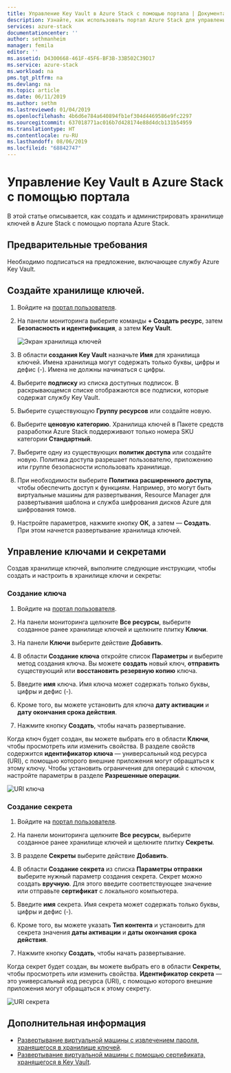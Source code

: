 ```yaml
---
title: Управление Key Vault в Azure Stack с помощью портала | Документация Майкрософт
description: Узнайте, как использовать портал Azure Stack для управления Key Vault в Azure Stack.
services: azure-stack
documentationcenter: ''
author: sethmanheim
manager: femila
editor: ''
ms.assetid: D4300668-461F-45F6-BF3B-33B502C39D17
ms.service: azure-stack
ms.workload: na
pms.tgt_pltfrm: na
ms.devlang: na
ms.topic: article
ms.date: 06/11/2019
ms.author: sethm
ms.lastreviewed: 01/04/2019
ms.openlocfilehash: 4b6d6e784a640894fb1ef304d4469586e9fc2297
ms.sourcegitcommit: 637018771ac016b7d428174e88d4dcb131b54959
ms.translationtype: HT
ms.contentlocale: ru-RU
ms.lasthandoff: 08/06/2019
ms.locfileid: "68842747"
---
```

# <a name="manage-key-vault-in-azure-stack-using-the-portal"></a>Управление Key Vault в Azure Stack с помощью портала

В этой статье описывается, как создать и администрировать хранилище ключей в Azure Stack с помощью портала Azure Stack.

## <a name="prerequisites"></a>Предварительные требования

Необходимо подписаться на предложение, включающее службу Azure Key Vault.

## <a name="create-a-key-vault"></a>Создайте хранилище ключей.

1. Войдите на [портал пользователя](https://portal.local.azurestack.external).

2. На панели мониторинга выберите команды **+ Создать ресурс**, затем **Безопасность и идентификация**, а затем **Key Vault**.

    ![Экран хранилища ключей](media/azure-stack-key-vault-manage-portal/image1.png)

3. В области **создания Key Vault** назначьте **Имя** для хранилища ключей. Имена хранилища могут содержать только буквы, цифры и дефис (-). Имена не должны начинаться с цифры.

4. Выберите **подписку** из списка доступных подписок. В раскрывающемся списке отображаются все подписки, которые содержат службу Key Vault.

5. Выберите существующую **Группу ресурсов** или создайте новую.

6. Выберите **ценовую категорию**. Хранилища ключей в Пакете средств разработки Azure Stack поддерживают только номера SKU категории **Стандартный**.

7. Выберите одну из существующих **политик доступа** или создайте новую. Политика доступа разрешает пользователю, приложению или группе безопасности использовать хранилище.

8. При необходимости выберите **Политика расширенного доступа**, чтобы обеспечить доступ к функциям. Например, это могут быть виртуальные машины для развертывания, Resource Manager для развертывания шаблона и служба шифрования дисков Azure для шифрования томов.

9. Настройте параметров, нажмите кнопку **ОК**, а затем — **Создать**. При этом начнется развертывание хранилища ключей.

## <a name="manage-keys-and-secrets"></a>Управление ключами и секретами

Создав хранилище ключей, выполните следующие инструкции, чтобы создать и настроить в хранилище ключи и секреты:

### <a name="create-a-key"></a>Создание ключа

1. Войдите на [портал пользователя](https://portal.local.azurestack.external).

2. На панели мониторинга щелкните **Все ресурсы**, выберите созданное ранее хранилище ключей и щелкните плитку **Ключи**.

3. На панели **Ключи** выберите действие **Добавить**.

4. В области **Создание ключа** откройте список **Параметры** и выберите метод создания ключа. Вы можете **создать** новый ключ, **отправить** существующий или **восстановить резервную копию** ключа.

5. Введите **имя** ключа. Имя ключа может содержать только буквы, цифры и дефис (-).

6. Кроме того, вы можете установить для ключа **дату активации** и **дату окончания срока действия**.

7. Нажмите кнопку **Создать**, чтобы начать развертывание.

Когда ключ будет создан, вы можете выбрать его в области **Ключи**, чтобы просмотреть или изменить свойства. В разделе свойств содержится **идентификатор ключа** — универсальный код ресурса (URI), с помощью которого внешние приложения могут обращаться к этому ключу. Чтобы установить ограничения для операций с ключом, настройте параметры в разделе **Разрешенные операции**.

![URI ключа](media/azure-stack-key-vault-manage-portal/image4.png)

### <a name="create-a-secret"></a>Создание секрета

1. Войдите на [портал пользователя](https://portal.local.azurestack.external).

2. На панели мониторинга щелкните **Все ресурсы**, выберите созданное ранее хранилище ключей и щелкните плитку **Секреты**.

3. В разделе **Секреты** выберите действие **Добавить**.

4. В области **Создание секрета** из списка **Параметры отправки** выберите нужный параметр создания секрета. Секрет можно создать **вручную**. Для этого введите соответствующее значение или отправьте **сертификат** с локального компьютера.

5. Введите **имя** секрета. Имя секрета может содержать только буквы, цифры и дефис (-).

6. Кроме того, вы можете указать **Тип контента** и установить для секрета значения **даты активации** и **даты окончания срока действия**.

7. Нажмите кнопку **Создать**, чтобы начать развертывание.

Когда секрет будет создан, вы можете выбрать его в области **Секреты**, чтобы просмотреть или изменить свойства. **Идентификатор секрета** — это универсальный код ресурса (URI), с помощью которого внешние приложения могут обращаться к этому секрету.

![URI секрета](media/azure-stack-key-vault-manage-portal/image5.png)

## <a name="next-steps"></a>Дополнительная информация

* [Развертывание виртуальной машины с извлечением пароля, хранящегося в хранилище ключей](azure-stack-key-vault-deploy-vm-with-secret.md).
* [Развертывание виртуальной машины с помощью сертификата, хранящегося в Key Vault](azure-stack-key-vault-push-secret-into-vm.md).
